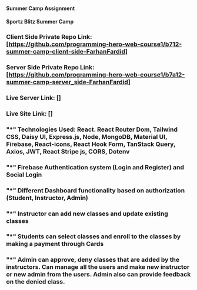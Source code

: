 #### Summer Camp Assignment
#### Sportz Blitz Summer Camp


### Client Side Private Repo Link: [https://github.com/programming-hero-web-course1/b712-summer-camp-client-side-FarhanFardid]

### Server Side Private Repo Link: [https://github.com/programming-hero-web-course1/b7a12-summer-camp-server_side-FarhanFardid]

### Live Server Link: []
### Live Site Link: []

### "*" Technologies Used: React. React Router Dom, Tailwind CSS, Daisy UI, Express.js, Node, MongoDB, Material UI, Firebase, React-icons, React Hook Form, TanStack Query, Axios, JWT, React Stripe js, CORS, Dotenv 

### "*" Firebase Authentication system (Login and Register) and Social Login
### "*" Different Dashboard functionality based on authorization (Student, Instructor, Admin) 
### "*" Instructor can add new classes and update existing classes
### "*" Students can select classes and enroll to the classes by making a payment through Cards
### "*" Admin can approve, deny classes that are added by the instructors. Can manage all the users and make new instructor or new admin from the users. Admin also can provide feedback on the denied class. 